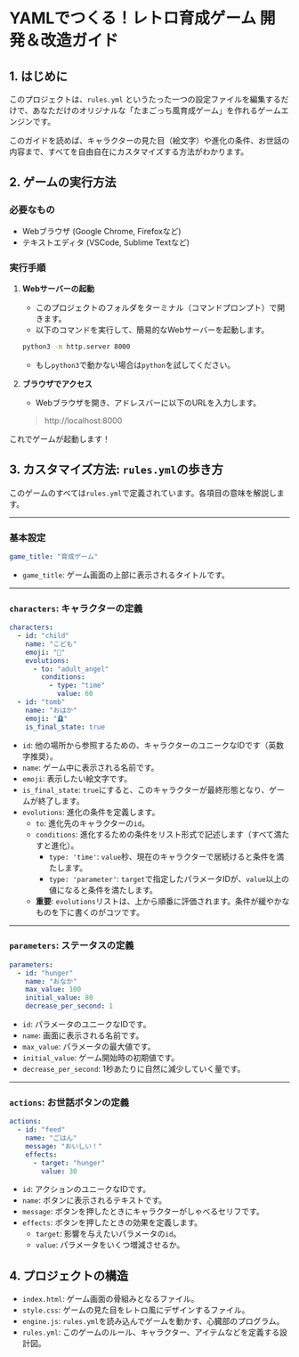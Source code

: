 # YAMLでつくる！レトロ育成ゲーム 開発＆改造ガイド

## 1. はじめに

このプロジェクトは、`rules.yml` というたった一つの設定ファイルを編集するだけで、あなただけのオリジナルな「たまごっち風育成ゲーム」を作れるゲームエンジンです。

このガイドを読めば、キャラクターの見た目（絵文字）や進化の条件、お世話の内容まで、すべてを自由自在にカスタマイズする方法がわかります。

## 2. ゲームの実行方法

### 必要なもの
*   Webブラウザ (Google Chrome, Firefoxなど)
*   テキストエディタ (VSCode, Sublime Textなど)

### 実行手順
1.  **Webサーバーの起動**
    *   このプロジェクトのフォルダをターミナル（コマンドプロンプト）で開きます。
    *   以下のコマンドを実行して、簡易的なWebサーバーを起動します。
    ```bash
    python3 -m http.server 8000
    ```
    *   もし`python3`で動かない場合は`python`を試してください。

2.  **ブラウザでアクセス**
    *   Webブラウザを開き、アドレスバーに以下のURLを入力します。
    > http://localhost:8000

これでゲームが起動します！

## 3. カスタマイズ方法: `rules.yml`の歩き方

このゲームのすべては`rules.yml`で定義されています。各項目の意味を解説します。

---

### 基本設定
```yaml
game_title: "育成ゲーム"
```
*   `game_title`: ゲーム画面の上部に表示されるタイトルです。

---

### `characters`: キャラクターの定義
```yaml
characters:
  - id: "child"
    name: "こども"
    emoji: "🐣"
    evolutions:
      - to: "adult_angel"
        conditions:
          - type: "time"
            value: 60
  - id: "tomb"
    name: "おはか"
    emoji: "🪦"
    is_final_state: true
```
*   `id`: 他の場所から参照するための、キャラクターのユニークなIDです（英数字推奨）。
*   `name`: ゲーム中に表示される名前です。
*   `emoji`: 表示したい絵文字です。
*   `is_final_state`: `true`にすると、このキャラクターが最終形態となり、ゲームが終了します。
*   `evolutions`: 進化の条件を定義します。
    *   `to`: 進化先のキャラクターの`id`。
    *   `conditions`: 進化するための条件をリスト形式で記述します（すべて満たすと進化）。
        *   `type: 'time'`: `value`秒、現在のキャラクターで居続けると条件を満たします。
        *   `type: 'parameter'`: `target`で指定したパラメータIDが、`value`以上の値になると条件を満たします。
    *   **重要**: `evolutions`リストは、上から順番に評価されます。条件が緩やかなものを下に書くのがコツです。

---

### `parameters`: ステータスの定義
```yaml
parameters:
  - id: "hunger"
    name: "おなか"
    max_value: 100
    initial_value: 80
    decrease_per_second: 1
```
*   `id`: パラメータのユニークなIDです。
*   `name`: 画面に表示される名前です。
*   `max_value`: パラメータの最大値です。
*   `initial_value`: ゲーム開始時の初期値です。
*   `decrease_per_second`: 1秒あたりに自然に減少していく量です。

---

### `actions`: お世話ボタンの定義
```yaml
actions:
  - id: "feed"
    name: "ごはん"
    message: "おいしい！"
    effects:
      - target: "hunger"
        value: 30
```
*   `id`: アクションのユニークなIDです。
*   `name`: ボタンに表示されるテキストです。
*   `message`: ボタンを押したときにキャラクターがしゃべるセリフです。
*   `effects`: ボタンを押したときの効果を定義します。
    *   `target`: 影響を与えたいパラメータの`id`。
    *   `value`: パラメータをいくつ増減させるか。

## 4. プロジェクトの構造
*   `index.html`: ゲーム画面の骨組みとなるファイル。
*   `style.css`: ゲームの見た目をレトロ風にデザインするファイル。
*   `engine.js`: `rules.yml`を読み込んでゲームを動かす、心臓部のプログラム。
*   `rules.yml`: このゲームのルール、キャラクター、アイテムなどを定義する設計図。 